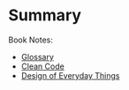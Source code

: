 # Summary

Book Notes:

* [Glossary](GLOSSARY.md)
* [Clean Code](Clean_Code/NOTES.md)
* [Design of Everyday Things](Design_Of_Everyday_Things/NOTES.md)
